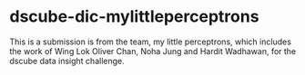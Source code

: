 # dscube-dic-mylittleperceptrons
This is a submission is from the team, my little perceptrons, which includes the work of 
Wing Lok Oliver Chan, 
Noha Jung and 
Hardit Wadhawan, 
for the dscube data insight challenge. 
